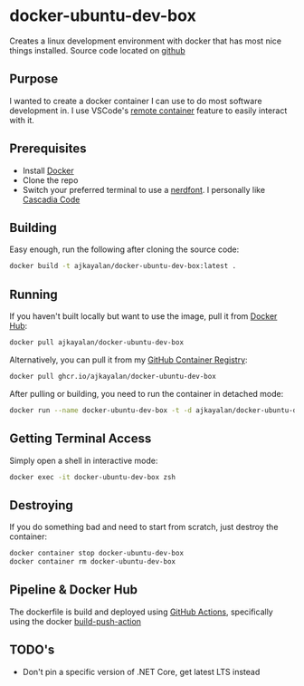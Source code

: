 # docker-ubuntu-dev-box

Creates a linux development environment with docker that has most nice things installed. Source code located on [github](https://github.com/AjkayAlan/docker-ubuntu-dev-box)

## Purpose

I wanted to create a docker container I can use to do most software development in. I use VSCode's [remote container](https://code.visualstudio.com/docs/remote/containers) feature to easily interact with it.

## Prerequisites

- Install [Docker](https://www.docker.com/get-started)
- Clone the repo
- Switch your preferred terminal to use a [nerdfont](https://github.com/ryanoasis/nerd-fonts). I personally like [Cascadia Code](https://github.com/ryanoasis/nerd-fonts/tree/master/patched-fonts/CascadiaCode)

## Building

Easy enough, run the following after cloning the source code:

```sh
docker build -t ajkayalan/docker-ubuntu-dev-box:latest .
```

## Running

If you haven't built locally but want to use the image, pull it from [Docker Hub](https://hub.docker.com/r/ajkayalan/docker-ubuntu-dev-box):

```sh
docker pull ajkayalan/docker-ubuntu-dev-box
```

Alternatively, you can pull it from my [GitHub Container Registry](https://github.com/users/AjkayAlan/packages/container/package/docker-ubuntu-dev-box):

```sh
docker pull ghcr.io/ajkayalan/docker-ubuntu-dev-box
```

After pulling or building, you need to run the container in detached mode:

```sh
docker run --name docker-ubuntu-dev-box -t -d ajkayalan/docker-ubuntu-dev-box:latest
```

## Getting Terminal Access

Simply open a shell in interactive mode:

```sh
docker exec -it docker-ubuntu-dev-box zsh
```

## Destroying

If you do something bad and need to start from scratch, just destroy the container:

```sh
docker container stop docker-ubuntu-dev-box
docker container rm docker-ubuntu-dev-box
```

## Pipeline & Docker Hub

The dockerfile is build and deployed using [GitHub Actions](https://docs.github.com/en/actions), specifically using the docker [build-push-action](https://github.com/docker/build-push-action)

## TODO's

- Don't pin a specific version of .NET Core, get latest LTS instead
